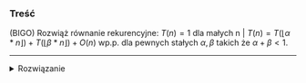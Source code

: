 ### Treść
(BIGO)
Rozwiąż równanie rekurencyjne:
$T(n) = 1$ dla małych n | $T(n) = T(\lfloor \alpha*n \rfloor) + T(\lfloor \beta*n \rfloor) + O(n)$ wp.p.
dla pewnych stałych $\alpha,\beta$ takich że $\alpha+\beta<1$.

------
<details><summary>Rozwiązanie</summary>
<p>
bso b>a
niezmiennik: n* floor((b)^h) >= 1
h ~ log n
suma obliczeń: d = a+b

$$
1 n elem cn\\
 dcn \\
 d^2cn \\
 d^h cn\\
cn(1 + d + d^2 + \dotsc + d^h) \leq cn {d\over(d-1)} = O(n)
$$
